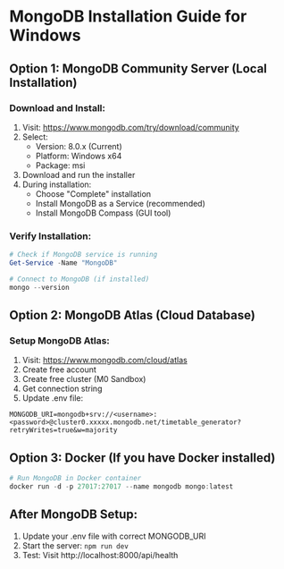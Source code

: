 # MongoDB Installation Guide for Windows

## Option 1: MongoDB Community Server (Local Installation)

### Download and Install:
1. Visit: https://www.mongodb.com/try/download/community
2. Select:
   - Version: 8.0.x (Current)
   - Platform: Windows x64
   - Package: msi
3. Download and run the installer
4. During installation:
   - Choose "Complete" installation
   - Install MongoDB as a Service (recommended)
   - Install MongoDB Compass (GUI tool)

### Verify Installation:
```powershell
# Check if MongoDB service is running
Get-Service -Name "MongoDB"

# Connect to MongoDB (if installed)
mongo --version
```

## Option 2: MongoDB Atlas (Cloud Database)

### Setup MongoDB Atlas:
1. Visit: https://www.mongodb.com/cloud/atlas
2. Create free account
3. Create free cluster (M0 Sandbox)
4. Get connection string
5. Update .env file:

```env
MONGODB_URI=mongodb+srv://<username>:<password>@cluster0.xxxxx.mongodb.net/timetable_generator?retryWrites=true&w=majority
```

## Option 3: Docker (If you have Docker installed)

```powershell
# Run MongoDB in Docker container
docker run -d -p 27017:27017 --name mongodb mongo:latest
```

## After MongoDB Setup:

1. Update your .env file with correct MONGODB_URI
2. Start the server: `npm run dev`
3. Test: Visit http://localhost:8000/api/health
